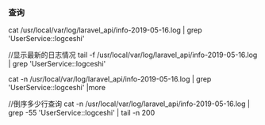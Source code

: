 ### 查询
cat /usr/local/var/log/laravel_api/info-2019-05-16.log | grep 'UserService::logceshi'

//显示最新的日志情况
tail -f /usr/local/var/log/laravel_api/info-2019-05-16.log | grep 'UserService::logceshi'

cat -n /usr/local/var/log/laravel_api/info-2019-05-16.log | grep 'UserService::logceshi' |more

//倒序多少行查询
cat -n /usr/local/var/log/laravel_api/info-2019-05-16.log | grep  -55 'UserService::logceshi' | tail -n 200